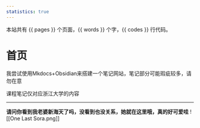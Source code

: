 ```yaml
---
statistics: true
---
```

本站共有 {{ pages }} 个页面，{{ words }} 个字，{{ codes }} 行代码。
# 首页


我尝试使用Mkdocs+Obsidian来搭建一个笔记网站，笔记部分可能瑕疵较多，请勿在意

课程笔记仅对应浙江大学的内容

--- 

**请问你看到我老婆新海天了吗，没看到也没关系，她就在这里哦，真的好可爱哇**
![[One Last Sora.png]]